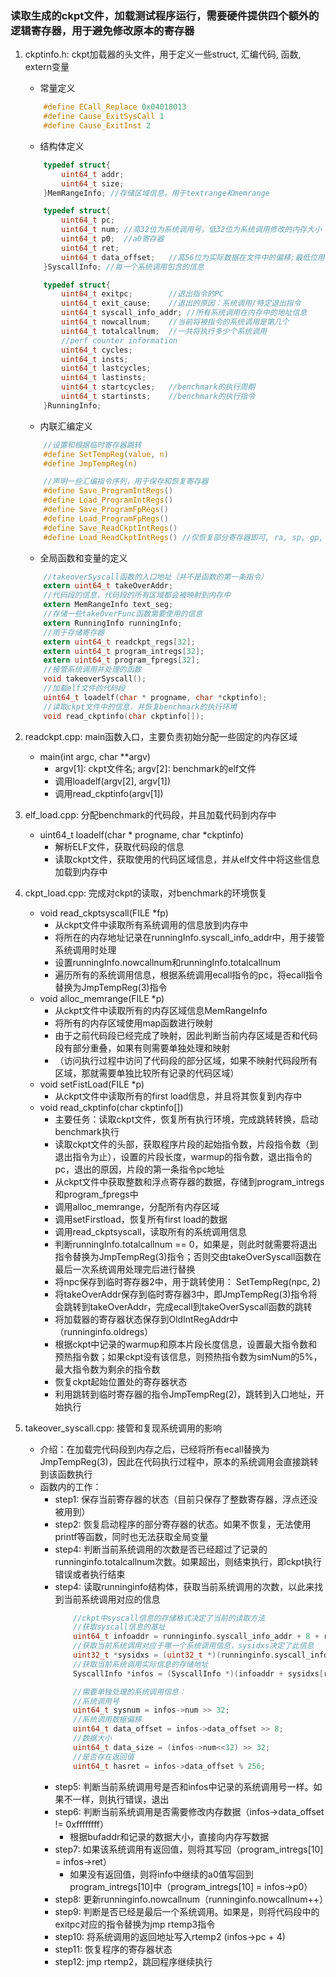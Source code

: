 ### 读取生成的ckpt文件，加载测试程序运行，需要硬件提供四个额外的逻辑寄存器，用于避免修改原本的寄存器
1. ckptinfo.h: ckpt加载器的头文件，用于定义一些struct, 汇编代码, 函数, extern变量
     - 常量定义
    ```c
        #define ECall_Replace 0x04018013
        #define Cause_ExitSysCall 1 
        #define Cause_ExitInst 2
    ```
    - 结构体定义
    ```c
        typedef struct{
            uint64_t addr; 
            uint64_t size;
        }MemRangeInfo; //存储区域信息，用于textrange和memrange

        typedef struct{
            uint64_t pc;
            uint64_t num; //高32位为系统调用号，低32位为系统调用修改的内存大小
            uint64_t p0;  //a0寄存器
            uint64_t ret; 
            uint64_t data_offset;   //高56位为实际数据在文件中的偏移;最低位用于表示该系统调用是否有返回值
        }SyscallInfo; //每一个系统调用包含的信息

        typedef struct{
            uint64_t exitpc;        //退出指令的PC
            uint64_t exit_cause;    //退出的原因：系统调用/特定退出指令
            uint64_t syscall_info_addr; //所有系统调用在内存中的地址信息
            uint64_t nowcallnum;    //当前将被指令的系统调用是第几个
            uint64_t totalcallnum;  //一共将执行多少个系统调用
            //perf counter information
            uint64_t cycles;        
            uint64_t insts;         
            uint64_t lastcycles;
            uint64_t lastinsts;
            uint64_t startcycles;   //benchmark的执行周期
            uint64_t startinsts;    //benchmark的执行指令
        }RunningInfo;
    ```
    - 内联汇编定义
    ```c
        //设置和根据临时寄存器跳转
        #define SetTempReg(value, n)
        #define JmpTempReg(n)

        //声明一些汇编指令序列，用于保存和恢复寄存器
        #define Save_ProgramIntRegs()
        #define Load_ProgramIntRegs()
        #define Save_ProgramFpRegs()
        #define Load_ProgramFpRegs()
        #define Save_ReadCkptIntRegs()
        #define Load_ReadCkptIntRegs() //仅恢复部分寄存器即可, ra, sp, gp, tp, fp
    ```
    - 全局函数和变量的定义
    ```c
        //takeoverSyscall函数的入口地址（并不是函数的第一条指令）
        extern uint64_t takeOverAddr;
        //代码段的信息，代码段的所有区域都会被映射到内存中
        extern MemRangeInfo text_seg;   
        //存储一些takeOverFunc函数需要使用的信息
        extern RunningInfo runningInfo;
        //用于存储寄存器
        extern uint64_t readckpt_regs[32];
        extern uint64_t program_intregs[32];
        extern uint64_t program_fpregs[32];
        //接管系统调用并处理的函数
        void takeoverSyscall(); 
        //加载elf文件的代码段
        uint64_t loadelf(char * progname, char *ckptinfo);
        //读取ckpt文件中的信息，并恢复benchmark的执行环境
        void read_ckptinfo(char ckptinfo[]);
    ```

2. readckpt.cpp: main函数入口，主要负责初始分配一些固定的内存区域
    - main(int argc, char **argv)
      - argv[1]: ckpt文件名; argv[2]: benchmark的elf文件
      - 调用loadelf(argv[2], argv[1])
      - 调用read_ckptinfo(argv[1])

3. elf_load.cpp: 分配benchmark的代码段，并且加载代码到内存中
    - uint64_t loadelf(char * progname, char *ckptinfo)
      - 解析ELF文件，获取代码段的信息
      - 读取ckpt文件，获取使用的代码区域信息，并从elf文件中将这些信息加载到内存中
  
4. ckpt_load.cpp: 完成对ckpt的读取，对benchmark的环境恢复
    - void read_ckptsyscall(FILE *fp)
      - 从ckpt文件中读取所有系统调用的信息放到内存中
      - 将所在的内存地址记录在runningInfo.syscall_info_addr中，用于接管系统调用时处理
      - 设置runningInfo.nowcallnum和runningInfo.totalcallnum
      - 遍历所有的系统调用信息，根据系统调用ecall指令的pc，将ecall指令替换为JmpTempReg(3)指令
    - void alloc_memrange(FILE *p)
      - 从ckpt文件中读取所有的内存区域信息MemRangeInfo
      - 将所有的内存区域使用map函数进行映射
      - 由于之前代码段已经完成了映射，因此判断当前内存区域是否和代码段有部分重叠，如果有则需要单独处理和映射
      - （访问执行过程中访问了代码段的部分区域，如果不映射代码段所有区域，那就需要单独比较所有记录的代码区域）
    - void setFistLoad(FILE *p)
      - 从ckpt文件中读取所有的first load信息，并且将其恢复到内存中
    - void read_ckptinfo(char ckptinfo[])
      - 主要任务：读取ckpt文件，恢复所有执行环境，完成跳转转换，启动benchmark执行
      - 读取ckpt文件的头部，获取程序片段的起始指令数，片段指令数（到退出指令为止），设置的片段长度，warmup的指令数，退出指令的pc，退出的原因，片段的第一条指令pc地址
      - 从ckpt文件中获取整数和浮点寄存器的数据，存储到program_intregs和program_fpregs中
      - 调用alloc_memrange，分配所有内存区域
      - 调用setFirstload，恢复所有first load的数据
      - 调用read_ckptsyscall，读取所有的系统调用信息
      - 判断runningInfo.totalcallnum == 0，如果是，则此时就需要将退出指令替换为JmpTempReg(3)指令；否则交由takeOverSyscall函数在最后一次系统调用处理完后进行替换
      - 将npc保存到临时寄存器2中，用于跳转使用： SetTempReg(npc, 2)
      - 将takeOverAddr保存到临时寄存器3中，即JmpTempReg(3)指令将会跳转到takeOverAddr，完成ecall到takeOverSyscall函数的跳转
      - 将加载器的寄存器状态保存到OldIntRegAddr中（runninginfo.oldregs）
      - 根据ckpt中记录的warmup和原本片段长度信息，设置最大指令数和预热指令数；如果ckpt没有该信息，则预热指令数为simNum的5%，最大指令数为剩余的指令数
      - 恢复ckpt起始位置处的寄存器状态
      - 利用跳转到临时寄存器的指令JmpTempReg(2)，跳转到入口地址，开始执行

5. takeover_syscall.cpp: 接管和复现系统调用的影响
    - 介绍：在加载完代码段到内存之后，已经将所有ecall替换为JmpTempReg(3)，因此在代码执行过程中，原本的系统调用会直接跳转到该函数执行
    - 函数内的工作：
        - step1: 保存当前寄存器的状态（目前只保存了整数寄存器，浮点还没被用到）
        - step2: 恢复启动程序的部分寄存器的状态。如果不恢复，无法使用printf等函数，同时也无法获取全局变量
        - step4: 判断当前系统调用的次数是否已经超过了记录的runninginfo.totalcallnum次数。如果超出，则结束执行，即ckpt执行错误或者执行结束
        - step4: 读取runninginfo结构体，获取当前系统调用的次数，以此来找到当前系统调用对应的信息
            ```c
                //ckpt中syscall信息的存储格式决定了当前的读取方法
                //获取syscall信息的基址
                uint64_t infoaddr = runninginfo.syscall_info_addr + 8 + runninginfo.totalcallnum*4;
                //获取当前系统调用对应于哪一个系统调用信息，sysidxs决定了此信息
                uint32_t *sysidxs = (uint32_t *)(runninginfo.syscall_info_addr + 8);
                //获取当前系统调用实际信息的存储地址
                SyscallInfo *infos = (SyscallInfo *)(infoaddr + sysidxs[runninginfo.nowcallnum]*sizeof(SyscallInfo));

                //需要单独处理的系统调用信息：
                //系统调用号
                uint64_t sysnum = infos->num >> 32;
                //系统调用数据偏移
                uint64_t data_offset = infos->data_offset >> 8;
                //数据大小
                uint64_t data_size = (infos->num<<32) >> 32;
                //是否存在返回值
                uint64_t hasret = infos->data_offset % 256;
            ```
        - step5: 判断当前系统调用号是否和infos中记录的系统调用号一样。如果不一样，则执行错误，退出
        - step6: 判断当前系统调用是否需要修改内存数据（infos->data_offset != 0xffffffff）
            - 根据bufaddr和记录的数据大小，直接向内存写数据
        - step7: 如果该系统调用有返回值，则将其写回（program_intregs[10] = infos->ret）
          - 如果没有返回值，则将info中继续的a0值写回到program_intregs[10]中（program_intregs[10] = infos->p0）
        - step8: 更新runninginfo.nowcallnum（runninginfo.nowcallnum++）
        - step9: 判断是否已经是最后一个系统调用。如果是，则将代码段中的exitpc对应的指令替换为jmp rtemp3指令
        - step10: 将系统调用的返回地址写入rtemp2 (infos->pc + 4)
        - step11: 恢复程序的寄存器状态
        - step12: jmp rtemp2，跳回程序继续执行
